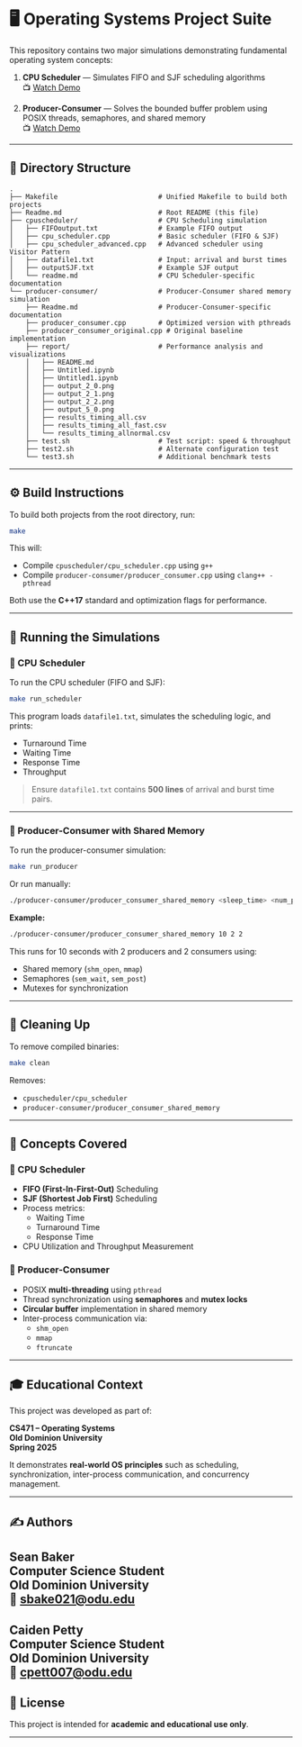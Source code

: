 # 🖥️ Operating Systems Project Suite

This repository contains two major simulations demonstrating fundamental operating system concepts:

1. **CPU Scheduler** — Simulates FIFO and SJF scheduling algorithms  
   📺 [Watch Demo](https://youtu.be/0kP-x2PfL1c)

2. **Producer-Consumer** — Solves the bounded buffer problem using POSIX threads, semaphores, and shared memory  
   📺 [Watch Demo](https://youtu.be/lCTqOw4wVdc)

---

## 📂 Directory Structure

```
.
├── Makefile                         # Unified Makefile to build both projects
├── Readme.md                        # Root README (this file)
├── cpuscheduler/                    # CPU Scheduling simulation
│   ├── FIFOoutput.txt               # Example FIFO output
│   ├── cpu_scheduler.cpp            # Basic scheduler (FIFO & SJF)
│   ├── cpu_scheduler_advanced.cpp   # Advanced scheduler using Visitor Pattern
│   ├── datafile1.txt                # Input: arrival and burst times
│   ├── outputSJF.txt                # Example SJF output
│   └── readme.md                    # CPU Scheduler-specific documentation
└── producer-consumer/               # Producer-Consumer shared memory simulation
    ├── Readme.md                    # Producer-Consumer-specific documentation
    ├── producer_consumer.cpp        # Optimized version with pthreads
    ├── producer_consumer_original.cpp # Original baseline implementation
    ├── report/                      # Performance analysis and visualizations
    │   ├── README.md
    │   ├── Untitled.ipynb
    │   ├── Untitled1.ipynb
    │   ├── output_2_0.png
    │   ├── output_2_1.png
    │   ├── output_2_2.png
    │   ├── output_5_0.png
    │   ├── results_timing_all.csv
    │   ├── results_timing_all_fast.csv
    │   └── results_timing_allnormal.csv
    ├── test.sh                      # Test script: speed & throughput
    ├── test2.sh                     # Alternate configuration test
    └── test3.sh                     # Additional benchmark tests
```

---

## ⚙️ Build Instructions

To build both projects from the root directory, run:

```bash
make
```

This will:

- Compile `cpuscheduler/cpu_scheduler.cpp` using `g++`
- Compile `producer-consumer/producer_consumer.cpp` using `clang++ -pthread`

Both use the **C++17** standard and optimization flags for performance.

---

## 🚀 Running the Simulations

### 🧠 CPU Scheduler

To run the CPU scheduler (FIFO and SJF):

```bash
make run_scheduler
```

This program loads `datafile1.txt`, simulates the scheduling logic, and prints:

- Turnaround Time
- Waiting Time
- Response Time
- Throughput

> Ensure `datafile1.txt` contains **500 lines** of arrival and burst time pairs.

---

### 🔄 Producer-Consumer with Shared Memory

To run the producer-consumer simulation:

```bash
make run_producer
```

Or run manually:

```bash
./producer-consumer/producer_consumer_shared_memory <sleep_time> <num_producers> <num_consumers>
```

**Example:**

```bash
./producer-consumer/producer_consumer_shared_memory 10 2 2
```

This runs for 10 seconds with 2 producers and 2 consumers using:

- Shared memory (`shm_open`, `mmap`)
- Semaphores (`sem_wait`, `sem_post`)
- Mutexes for synchronization

---

## 🧹 Cleaning Up

To remove compiled binaries:

```bash
make clean
```

Removes:

- `cpuscheduler/cpu_scheduler`
- `producer-consumer/producer_consumer_shared_memory`

---

## 📘 Concepts Covered

### 🧠 CPU Scheduler

- **FIFO (First-In-First-Out)** Scheduling
- **SJF (Shortest Job First)** Scheduling
- Process metrics:
  - Waiting Time
  - Turnaround Time
  - Response Time
- CPU Utilization and Throughput Measurement

### 🔄 Producer-Consumer

- POSIX **multi-threading** using `pthread`
- Thread synchronization using **semaphores** and **mutex locks**
- **Circular buffer** implementation in shared memory
- Inter-process communication via:
  - `shm_open`
  - `mmap`
  - `ftruncate`

---

## 🎓 Educational Context

This project was developed as part of:

**CS471 – Operating Systems**  
**Old Dominion University**  
**Spring 2025**

It demonstrates **real-world OS principles** such as scheduling, synchronization, inter-process communication, and concurrency management.

---

## ✍️ Authors

**Sean Baker**  
Computer Science Student  
Old Dominion University  
📧 [sbake021@odu.edu](mailto:sbake021@odu.edu)
---
**Caiden Petty**  
Computer Science Student  
Old Dominion University  
📧 [cpett007@odu.edu](mailto:cpett007@odu.edu)
---

## 📜 License

This project is intended for **academic and educational use only**.

---
